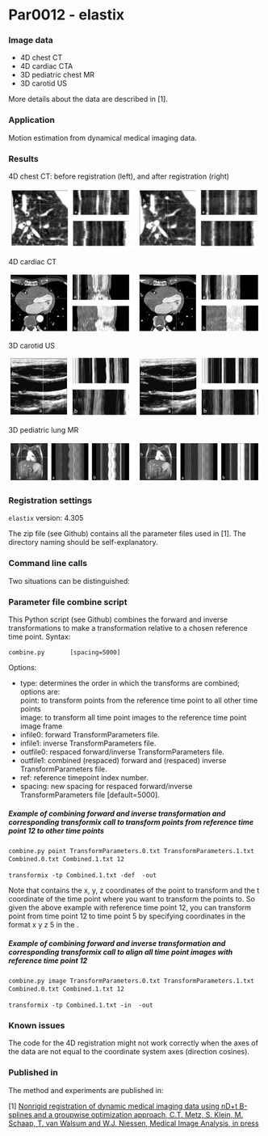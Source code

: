 # Par0012 - elastix

###  Image data

* 4D chest CT
* 4D cardiac CTA
* 3D pediatric chest MR
* 3D carotid US

More details about the data are described in [1].

###  Application

Motion estimation from dynamical medical imaging data.

###  Results

4D chest CT: before registration (left), and after registration (right)

![alt-text](Lungs.jpg)

4D cardiac CT

![alt-text](Heart.jpg)

3D carotid US

![alt-text](Carotid.jpg)

3D pediatric lung MR

![alt-text](Lungsmr.jpg)

###  Registration settings

`elastix` version: 4.305

The zip file (see Github) contains all the parameter files used in [1]. The directory naming should be self-explanatory.

###  Command line calls

Two situations can be distinguished:

###  Parameter file combine script

This Python script (see Github) combines the forward and inverse transformations to make a transformation relative to a chosen reference time point. Syntax:


    combine.py       [spacing=5000]


Options:

* type: determines the order in which the transforms are combined; options are:  
point: to transform points from the reference time point to all other time points  
image: to transform all time point images to the reference time point image frame
* infile0: forward TransformParameters file.
* infile1: inverse TransformParameters file.
* outfile0: respaced forward/inverse TransformParameters file.
* outfile1: combined (respaced) forward and (respaced) inverse TransformParameters file.
* ref: reference timepoint index number.
* spacing: new spacing for respaced forward/inverse TransformParameters file [default=5000].

#####  Example of combining forward and inverse transformation and corresponding transformix call to transform points from reference time point 12 to other time points


    combine.py point TransformParameters.0.txt TransformParameters.1.txt Combined.0.txt Combined.1.txt 12

    transformix -tp Combined.1.txt -def  -out


Note that  contains the x, y, z coordinates of the point to transform and the t coordinate of the time point where you want to transform the points to. So given the above example with reference time point 12, you can transform point from time point 12 to time point 5 by specifying coordinates in the format x y z 5 in the .

#####  Example of combining forward and inverse transformation and corresponding transformix call to align all time point images with reference time point 12


    combine.py image TransformParameters.0.txt TransformParameters.1.txt Combined.0.txt Combined.1.txt 12

    transformix -tp Combined.1.txt -in  -out


###  Known issues

The code for the 4D registration might not work correctly when the axes of the data are not equal to the coordinate system axes (direction cosines).

###  Published in

The method and experiments are published in:

[1] [Nonrigid registration of dynamic medical imaging data using nD+t B-splines and a groupwise optimization approach, C.T. Metz, S. Klein, M. Schaap, T. van Walsum and W.J. Niessen, Medical Image Analysis, in press](http://dx.doi.org/10.1016/j.media.2010.10.003)
